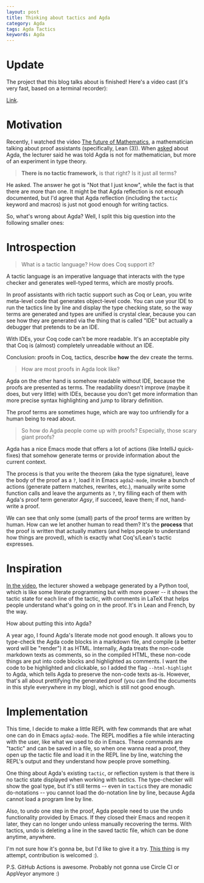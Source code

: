 ```yaml
---
layout: post
title: Thinking about tactics and Agda
category: Agda
tags: Agda Tactics
keywords: Agda
---
```


# Update

The project that this blog talks about is finished!
Here's a video cast (it's very fast, based on a terminal recorder):

<script id="asciicast-283245" src="https://asciinema.org/a/283245.js" async>
</script>

[Link](https://asciinema.org/a/283245).

# Motivation

Recently, I watched the video [The future of Mathematics][tfom],
a mathematician talking about proof assistants (specifically, Lean (3)).
When [asked][tfom-t] about Agda, the lecturer said he was told Agda is not for
mathematician, but more of an experiment in type theory.

> **There is no tactic framework,** is that right?
> Is it just all terms?

He asked. The answer he got is "Not that I just know",
while the fact is that there are more than one.
It might be that Agda reflection is not enough documented,
but I'd agree that Agda reflection (including the `tactic` keyword and macros)
is just not good enough for writing tactics.

So, what's wrong about Agda?
Well, I split this big question into the following smaller ones:

 [tfom]: https://youtu.be/Dp-mQ3HxgDE
 [tfom-t]: https://youtu.be/Dp-mQ3HxgDE?t=3925
 [tfom-c]: https://youtu.be/Dp-mQ3HxgDE?t=1932

# Introspection

> What is a tactic language? How does Coq support it?

A tactic language is an imperative language that interacts with the type
checker and generates well-typed terms, which are mostly proofs.

In proof assistants with rich tactic support such as Coq or Lean,
you write meta-level code that generates object-level code.
You can use your IDE to run the tactics line by line
and display the type checking state,
so the way terms are generated and types are unified is crystal clear,
because you can see how they are generated via the thing that is called "IDE"
but actually a debugger that pretends to be an IDE.

With IDEs, your Coq code can't be more readable.
It's an acceptable pity that Coq is (almost)
completely unreadable without an IDE.

Conclusion: proofs in Coq, tactics, describe **how** the dev create the terms.

> How are most proofs in Agda look like?

Agda on the other hand is somehow readable without IDE,
because the proofs are presented as terms.
The readability doesn't improve (maybe it does, but very little) with IDEs,
because you don't get more information than more precise syntax highlighting
and jump to library definition.

The proof terms are sometimes huge, which are way too unfriendly
for a human being to read about.

> So how do Agda people come up with proofs?
> Especially, those scary giant proofs?

Agda has a nice Emacs mode that offers a lot of actions
(like IntelliJ quick-fixes) that somehow generate terms or provide information
about the current context.

The process is that you write the theorem (aka the type signature),
leave the body of the proof as a `?`, load it in Emacs `agda2-mode`,
invoke a bunch of actions (generate pattern matches, rewrites, etc.),
manually write some function calls and leave the arguments as `?`,
try filling each of them with Agda's proof term generator *Agsy*,
if succeed, leave them; if not, hand-write a proof.

We can see that only some (small) parts of the proof terms are written by human.
How can we let another human to read them?
It's the **process** that the proof is written that actually matters
(and helps people to understand how things are proved),
which is exactly what Coq's/Lean's tactic expresses.

# Inspiration

[In the video][tfom-c], the lecturer showed a webpage generated by a Python tool,
which is like some literate programming but with more power -- it shows the tactic state
for each line of the tactic, with comments in LaTeX that helps people understand
what's going on in the proof.
It's in Lean and French, by the way.

How about putting this into Agda?

A year ago, I found Agda's literate mode not good enough.
It allows you to type-check the Agda code blocks in a markdown file,
and compile (a better word will be "render") it as HTML.
Internally, Agda treats the non-code markdown texts as comments,
so in the compiled HTML, these non-code things are put into code blocks
and highlighted as comments.
I want the code to be highlighted and clickable,
so I added the flag `--html-highlight` to Agda, which tells Agda to preserve
the non-code texts as-is.
However, that's all about prettifying the generated proof
(you can find the documents in this style everywhere in my blog),
which is still not good enough.

# Implementation

This time, I decide to make a little REPL with few commands that are what one
can do in Emacs `agda2-mode`.
The REPL modifies a file while interacting with the user,
like what we used to do in Emacs.
These commands are "tactic" and can be saved in a file, so when one wanna read
a proof, they open up the tactic file and load it in the REPL line by line,
watching the REPL's output and they understand how people prove something.

One thing about Agda's existing `tactic`, or reflection system is that
there is no tactic state displayed when working with tactics.
The type-checker will show the goal type, but it's still terms --
even in `tactic`s they are monadic do-notations -- you cannot load the do-notation
line by line, because Agda cannot load a program line by line.

Also, to undo one step in the proof, Agda people need to use the undo
functionality provided by Emacs.
If they closed their Emacs and reopen it later, they can no longer undo
unless manually recovering the terms.
With tactics, undo is deleting a line in the saved tactic file,
which can be done anytime, anywhere.

I'm not sure how it's gonna be, but I'd like to give it a try.
[This thing](https://github.com/ice1000/agda-mode/tree/master/agda-tac) is my attempt,
contribution is welcomed :).

P.S. GitHub Actions is awesome. Probably not gonna use Circle CI or AppVeyor anymore :)
